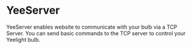 # YeeServer

YeeServer enables website to communicate with your bulb via a TCP Server. You can send basic commands to the TCP server to control your Yeelight bulb.
